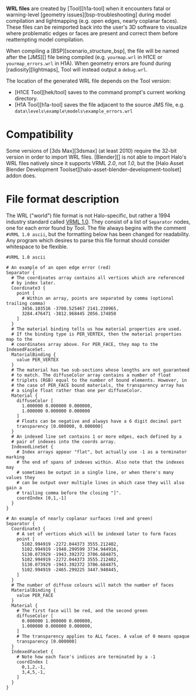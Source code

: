 **WRL files** are created by [Tool][h1a-tool] when it encounters fatal or warning-level [geometry issues][bsp-troubleshooting] during model compilation and lightmapping (e.g. open edges, nearly coplanar faces). These files can be reimported back into the user's 3D software to visualize where problematic edges or faces are present and correct them before reattempting model compilation.

When compiling a [BSP][scenario_structure_bsp], the file will be named after the [JMS][] file being compiled (e.g. `yourmap.wrl` in H1CE or `yourmap_errors.wrl` in H1A). When geometry errors are found during [radiosity][lightmaps], Tool will instead output a `debug.wrl`.

The location of the generated WRL file depends on the Tool version:

* [H1CE Tool][hek/tool] saves to the command prompt's current working directory.
* [H1A Tool][h1a-tool] saves the file adjacent to the source JMS file, e.g. `data\levels\example\models\example_errors.wrl`

# Compatibility
Some versions of [3ds Max][3dsmax] (at least 2010) require the 32-bit version in order to import WRL files. [Blender][] is not able to import Halo's WRL files natively since it supports VRML _2.0_, not _1.0_, but the [Halo Asset Blender Development Toolset][halo-asset-blender-development-toolset] addon does.

# File format description
The WRL ("world") file format is not Halo-specific, but rather a 1994 industry standard called [VRML 1.0][vrml]. They consist of a list of `Separator` nodes, one for each error found by Tool. The file always begins with the comment `#VRML 1.0 ascii`, but the formatting below has been changed for readability. Any program which desires to parse this file format should consider whitespace to be flexible.

```vrml
#VRML 1.0 ascii

# An example of an open edge error (red)
Separator {
  # The coordinates array contains all vertices which are referenced
  # by index later.
  Coordinate3 {
    point [
      # Within an array, points are separated by comma (optional trailing comma)
      3456.103516 -3708.525467 2141.230965,
      3284.476471 -3812.968445 2056.174850
    ]
  }
  # The material binding tells us how material properties are used.
  # If the binding type is PER_VERTEX, then the material properties map to the
  # coordinates array above. For PER_FACE, they map to the IndexedFaceSet.
  MaterialBinding {
    value PER_VERTEX
  }
  # The material has two sub-sections whose lengths are not guaranteed
  # to match. The diffuseColor array contains a number of float
  # triplets (RGB) equal to the number of bound elements. However, in
  # the case of PER_FACE bound materials, the transparency array has
  # a single float rather than one per diffuseColor.
  Material {
    diffuseColor [
      1.000000 0.000000 0.000000,
      1.000000 0.000000 0.000000
    ]
    # Floats can be negative and always have a 6 digit decimal part
    transparency [0.000000, 0.000000]
  }
  # An indexed line set contains 1 or more edges, each defined by a
  # pair of indexes into the coords array.
  IndexedLineSet {
    # Index arrays appear "flat", but actually use -1 as a terminator marking
    # the end of spans of indexes within. Also note that the indexes may
    # sometimes be output in a single line, or when there's many values they
    # can be output over multiple lines in which case they will also gain a
    # trailing comma before the closing "]".
    coordIndex [0,1,-1]
  }
}

# An example of nearly coplanar surfaces (red and green)
Separator {
  Coordinate3 {
    # A set of vertices which will be indexed later to form faces
    point [
      5102.994919 -2272.044373 3555.212402,
      5102.994919 -1948.299599 3734.944916,
      5130.073929 -1943.392372 3706.684875,
      5102.994919 -2272.044373 3555.212402,
      5130.073929 -1943.392372 3706.684875,
      5102.994919 -2465.299225 3447.940445,
    ]
  }
  # The number of diffuse colours will match the number of faces
  MaterialBinding {
    value PER_FACE
  }
  Material {
    # The first face will be red, and the second green
    diffuseColor [
      0.000000 1.000000 0.000000,
      1.000000 0.000000 0.000000,
    ]
    # The transparency applies to ALL faces. A value of 0 means opaque
    transparency [0.000000]
  }
  IndexedFaceSet {
    # Note how each face's indices are terminated by a -1
    coordIndex [
      0,1,2,-1,
      3,4,5,-1,
    ]
  }
}
```

[vrml]: https://en.wikipedia.org/wiki/VRML
